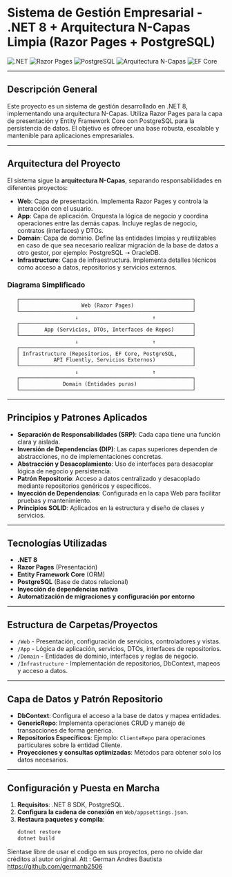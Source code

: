 ﻿# Sistema de Gestión Empresarial - .NET 8 + Arquitectura N-Capas Limpia (Razor Pages + PostgreSQL)

![.NET](https://img.shields.io/badge/.NET%208-blueviolet?logo=dotnet)
![Razor Pages](https://img.shields.io/badge/Razor%20Pages-Informational?logo=razor)
![PostgreSQL](https://img.shields.io/badge/PostgreSQL-336791?logo=postgresql)
![Arquitectura N-Capas](https://img.shields.io/badge/Arquitectura-N--Capas-blue)
![EF Core](https://img.shields.io/badge/Entity%20Framework-Core-green?logo=entity-framework)

---

## Descripción General
Este proyecto es un sistema de gestión desarrollado en .NET 8, implementando una arquitectura N-Capas. Utiliza Razor Pages para la capa de presentación y Entity Framework Core con PostgreSQL para la persistencia de datos. El objetivo es ofrecer una base robusta, escalable y mantenible para aplicaciones empresariales.

---

## Arquitectura del Proyecto
El sistema sigue la **arquitectura N-Capas**, separando responsabilidades en diferentes proyectos:

- **Web**: Capa de presentación. Implementa Razor Pages y controla la interacción con el usuario.
- **App**: Capa de aplicación. Orquesta la lógica de negocio y coordina operaciones entre las demás capas. Incluye reglas de negocio, contratos (interfaces) y DTOs.
- **Domain**: Capa de dominio. Define las entidades limpias y reutilizables en caso de que sea necesario realizar migración de la base de datos a otro gestor, por ejemplo: PostgreSQL ➝ OracleDB.
- **Infrastructure**: Capa de infraestructura. Implementa detalles técnicos como acceso a datos, repositorios y servicios externos.

### Diagrama Simplificado
       ┌────────────────────────────────────────────────────────┐
       │                    Web (Razor Pages)                   │
       └────────────────────────────────────────────────────────┘
                          ↓                        ↑
       ┌────────────────────────────────────────────────────────┐
       │        App (Servicios, DTOs, Interfaces de Repos)      │
       └────────────────────────────────────────────────────────┘
                          ↓                        ↑
       ┌────────────────────────────────────────────────────────┐
       │ Infrastructure (Repositorios, EF Core, PostgreSQL,     │
       │           API Fluently, Servicios Externos)            │
       └────────────────────────────────────────────────────────┘
                          ↓                        ↑
       ┌────────────────────────────────────────────────────────┐
       │              Domain (Entidades puras)                  │
       └────────────────────────────────────────────────────────┘



---

## Principios y Patrones Aplicados
- **Separación de Responsabilidades (SRP)**: Cada capa tiene una función clara y aislada.
- **Inversión de Dependencias (DIP)**: Las capas superiores dependen de abstracciones, no de implementaciones concretas.
- **Abstracción y Desacoplamiento**: Uso de interfaces para desacoplar lógica de negocio y persistencia.
- **Patrón Repositorio**: Acceso a datos centralizado y desacoplado mediante repositorios genéricos y específicos.
- **Inyección de Dependencias**: Configurada en la capa Web para facilitar pruebas y mantenimiento.
- **Principios SOLID**: Aplicados en la estructura y diseño de clases y servicios.

---

## Tecnologías Utilizadas
- **.NET 8**
- **Razor Pages** (Presentación)
- **Entity Framework Core** (ORM)
- **PostgreSQL** (Base de datos relacional)
- **Inyección de dependencias nativa**
- **Automatización de migraciones y configuración por entorno**

---

## Estructura de Carpetas/Proyectos
- `/Web` - Presentación, configuración de servicios, controladores y vistas.
- `/App` - Lógica de aplicación, servicios, DTOs, interfaces de repositorios.
- `/Domain` - Entidades de dominio, interfaces y reglas de negocio.
- `/Infrastructure` - Implementación de repositorios, DbContext, mapeos y acceso a datos.

---

## Capa de Datos y Patrón Repositorio
- **DbContext**: Configura el acceso a la base de datos y mapea entidades.
- **GenericRepo<T>**: Implementa operaciones CRUD y manejo de transacciones de forma genérica.
- **Repositorios Específicos**: Ejemplo: `ClienteRepo` para operaciones particulares sobre la entidad Cliente.
- **Proyecciones y consultas optimizadas**: Métodos para obtener solo los datos necesarios.

---

## Configuración y Puesta en Marcha
1. **Requisitos**: .NET 8 SDK, PostgreSQL.
2. **Configura la cadena de conexión** en `Web/appsettings.json`.
3. **Restaura paquetes y compila**:
   ```bash
   dotnet restore
   dotnet build
Sientase libre de usar el codigo en sus proyectos, pero no olvide dar créditos al autor original.
Att : German Andres Bautista
https://github.com/germanb2506
   ```
  